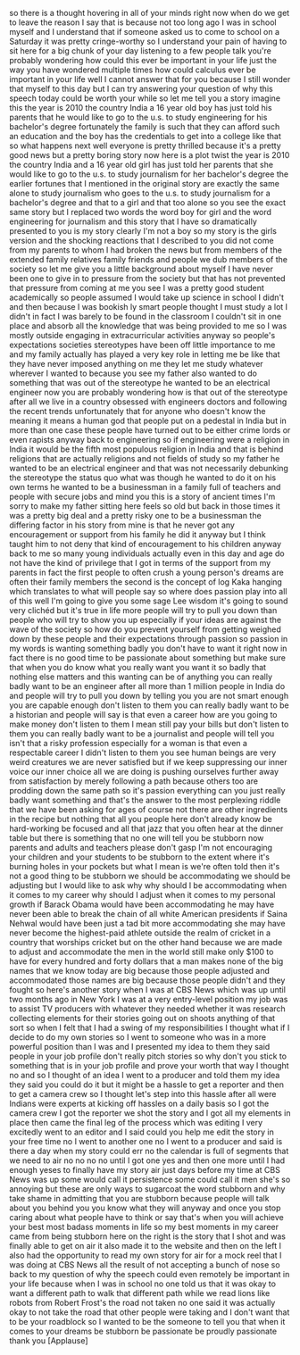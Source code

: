 
so there is a thought hovering in all of
your minds right now when do we get to
leave the reason I say that is because
not too long ago I was in school myself
and I understand that if someone asked
us to come to school on a Saturday
it was pretty cringe-worthy so I
understand your pain of having to sit
here for a big chunk of your day
listening to a few people talk you&#39;re
probably wondering how could this ever
be important in your life just the way
you have wondered multiple times
how could calculus ever be important in
your life
well I cannot answer that for you
because I still wonder that myself to
this day but I can try answering your
question of why this speech today could
be worth your while so let me tell you a
story imagine this the year is 2010 the
country India a 16 year old boy has just
told his parents that he would like to
go to the u.s. to study engineering for
his bachelor&#39;s degree fortunately the
family is such that they can afford such
an education and the boy has the
credentials to get into a college like
that so what happens next
well everyone is pretty thrilled because
it&#39;s a pretty good news but a pretty
boring story now here is a plot twist
the year is 2010 the country India and a
16 year old girl has just told her
parents that she would like to go to the
u.s. to study journalism for her
bachelor&#39;s degree the earlier fortunes
that I mentioned in the original story
are
exactly the same alone to study
journalism who goes to the u.s. to study
journalism for a bachelor&#39;s degree and
that to a girl and that too alone so you
see the exact same story but I replaced
two words the word boy for girl and the
word engineering for journalism and this
story that I have so dramatically
presented to you is my story clearly I&#39;m
not a boy so my story is the girls
version and the shocking reactions that
I described to you did not come from my
parents to whom I had broken the news
but from members of the extended family
relatives family friends and people we
dub members of the society so let me
give you a little background about
myself I have never been one to give in
to pressure from the society but that
has not prevented that pressure from
coming at me you see I was a pretty good
student academically so people assumed I
would take up science in school I didn&#39;t
and then because I was bookish ly smart
people thought I must study a lot I
didn&#39;t in fact I was barely to be found
in the classroom I couldn&#39;t sit in one
place and absorb all the knowledge that
was being provided to me so I was mostly
outside engaging in extracurricular
activities
anyway so people&#39;s expectations
societies stereotypes have been off
little importance to me and my family
actually has played a very key role in
letting me be like that they have never
imposed anything on me they let me study
whatever wherever I wanted to because
you see
my father also wanted to do something
that was out of the stereotype he wanted
to be an electrical engineer now you are
probably wondering how is that out of
the stereotype after all we live in a
country obsessed with engineers doctors
and following the recent trends
unfortunately
that for anyone who doesn&#39;t know the
meaning it means a human god that people
put on a pedestal in India but in more
than one case these people have turned
out to be either crime lords or even
rapists anyway back to engineering
so if engineering were a religion in
India it would be the fifth most
populous religion in India and that is
behind religions that are actually
religions and not fields of study so my
father he wanted to be an electrical
engineer and that was not necessarily
debunking the stereotype the status quo
what was though he wanted to do it on
his own terms he wanted to be a
businessman in a family full of teachers
and people with secure jobs and mind you
this is a story of ancient times I&#39;m
sorry to make my father sitting here
feels so old but back in those times it
was a pretty big deal and a pretty risky
one to be a businessman the differing
factor in his story from mine is that he
never got any encouragement or support
from his family he did it anyway but I
think
taught him to not deny that kind of
encouragement to his children anyway
back to me so many young individuals
actually even in this day and age do not
have the kind of privilege that I got in
terms of the support from my parents in
fact the first people to often crush a
young person&#39;s dreams are often their
family members the second is the concept
of log Kaka hanging which translates to
what will people say so where does
passion play into all of this well I&#39;m
going to give you some sage Lee wisdom
it&#39;s going to sound very clichéd but
it&#39;s true in life more people will try
to pull you down than people who will
try to show you up especially if your
ideas are against the wave of the
society so how do you prevent yourself
from getting weighed down by these
people and their expectations through
passion so passion in my words is
wanting something badly you don&#39;t have
to want it right now in fact there is no
good time to be passionate about
something but make sure that when you do
know what you really want you want it so
badly that nothing else matters and this
wanting can be of anything you can
really badly want to be an engineer
after all more than 1 million people in
India do and people will try to pull you
down by telling you you are not smart
enough you are
capable enough don&#39;t listen to them you
can really badly want to be a historian
and people will say is that even a
career how are you going to make money
don&#39;t listen to them I mean still pay
your bills but don&#39;t listen to them you
can really badly want to be a journalist
and people will tell you isn&#39;t that a
risky profession especially for a woman
is that even a respectable career I
didn&#39;t listen to them you see human
beings are very weird creatures we are
never satisfied
but if we keep suppressing our inner
voice our inner choice all we are doing
is pushing ourselves further away from
satisfaction by merely following a path
because others too are prodding down the
same path so it&#39;s passion everything can
you just really badly want something and
that&#39;s the answer to the most perplexing
riddle that we have been asking for ages
of course not there are other
ingredients in the recipe but nothing
that all you people here don&#39;t already
know be hard-working be focused and all
that jazz that you often hear at the
dinner table but there is something that
no one will tell you be stubborn now
parents and adults and teachers please
don&#39;t gasp I&#39;m not encouraging your
children and your students to be
stubborn to the extent where it&#39;s
burning holes in your pockets but what I
mean is we&#39;re often told then it&#39;s not a
good thing
to be stubborn we should be
accommodating we should be adjusting but
I would like to ask why why should I be
accommodating when it comes to my career
why should I adjust when it comes to my
personal growth if Barack Obama would
have been accommodating he may have
never been able to break the chain of
all white American presidents if Saina
Nehwal
would have been just a tad bit more
accommodating she may have never become
the highest-paid athlete outside the
realm of cricket in a country that
worships cricket but on the other hand
because we are made to adjust and
accommodate the men in the world still
make only $100 to have for every hundred
and forty dollars that a man makes none
of the big names that we know today are
big because those people adjusted and
accommodated those names are big because
those people didn&#39;t and they fought so
here&#39;s another story when I was at CBS
News which was up until two months ago
in New York I was at a very entry-level
position my job was to assist TV
producers with whatever they needed
whether it was research collecting
elements for their stories
going out on shoots anything of that
sort so when I felt that I had a swing
of my responsibilities I thought what if
I decide to do my own stories so I went
to someone who was in a more powerful
position than I was and I presented my
idea to them they said people in your
job profile don&#39;t really pitch stories
so why don&#39;t you stick to something that
is in your job profile and prove your
worth that way
I thought no and so I thought of an idea
I went to a producer and told them my
idea they said you could do it but it
might be a hassle to get a reporter and
then to get a camera crew
so I thought let&#39;s step into this hassle
after all were Indians were experts at
kicking off hassles on a daily basis
so I got the camera crew I got the
reporter we shot the story and I got all
my elements in place then came the final
leg of the process which was editing I
very excitedly went to an editor and I
said could you help me edit the story in
your free time no I went to another one
no I went to a producer and said is
there a day when my story could err no
the calendar is full of segments that we
need to air no no no no until I got one
yes and then one more until I had enough
yeses to finally have my story air just
days before my time at CBS News was up
some would call it persistence some
could call it men she&#39;s so annoying but
these are only ways to sugarcoat the
word stubborn and why take shame in
admitting that you are stubborn because
people will talk about you behind you
you know what they will anyway and once
you stop caring about what people have
to think or say that&#39;s when you will
achieve your best most badass moments in
life so my best moments in my career
came from being stubborn here on the
right is the story that I shot and was
finally able to get on air it also made
it to the website and then on the left I
also had the opportunity to read my own
story for air for a mock reel that I was
doing at CBS News all the result of not
accepting a bunch of nose so back to my
question of why the speech could even
remotely be important in your life
because when I was in school no one told
us that it was okay to want a different
path to walk that different path while
we read lions like robots from Robert
Frost&#39;s the road not taken no one said
it was actually okay to not take the
road that other people were taking and I
don&#39;t want that to be your roadblock so
I wanted to be the someone to tell you
that when it comes to your dreams be
stubborn be passionate be proudly
passionate thank you
[Applause]
